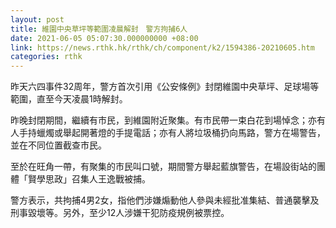 ```yaml
---
layout: post
title: 維園中央草坪等範圍凌晨解封　警方拘捕6人
date: 2021-06-05 05:07:30.000000000 +08:00
link: https://news.rthk.hk/rthk/ch/component/k2/1594386-20210605.htm
categories: rthk
---
```


昨天六四事件32周年，警方首次引用《公安條例》封閉維園中央草坪、足球場等範圍，直至今天凌晨1時解封。

昨晚封閉期間，繼續有市民，到維園附近聚集。有市民帶一束白花到場悼念；亦有人手持蠟燭或舉起開著燈的手提電話；亦有人將垃圾桶扔向馬路，警方在場警告，並在不同位置截查市民。

至於在旺角一帶，有聚集的市民叫口號，期間警方舉起藍旗警告，在場設街站的團體「賢學思政」召集人王逸戰被捕。

警方表示，共拘捕4男2女，指他們涉嫌煽動他人參與未經批准集結、普通襲擊及刑事毀壞等。另外，至少12人涉嫌干犯防疫規例被票控。
